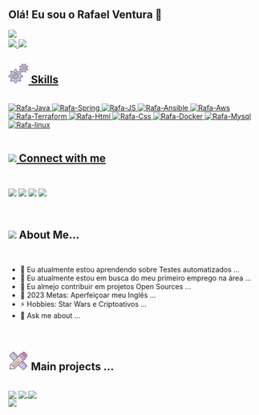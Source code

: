 ## Olá! Eu sou o Rafael Ventura 👋
<img src="https://www.animatedimages.org/data/media/562/animated-line-image-0429.gif" width="400px">



<div>
 
  <a href="*">
    <img  height=180rem" src="https://github-readme-stats.vercel.app/api?username=rc-ventura&theme=highcontrast&show_icons=true">   
    <img  height=180rem" src="https://github-readme-stats.vercel.app/api/top-langs/?username=rc-ventura&layout=compact&langs_count=16&theme=highcontrast">

 <br>
</div>
  
 <div style= "display: inline_block">
      
## <img src="/icons8-services.gif" width="40">  Skills 
<br> 
   
<img aligh= "center" height="60" width="70" alt="Rafa-Java" src="https://cdn.jsdelivr.net/gh/devicons/devicon/icons/java/java-original.svg" />
<img aligh= "center" height="60" width="70" alt="Rafa-Spring" src="https://cdn.jsdelivr.net/gh/devicons/devicon/icons/spring/spring-original.svg" /
<img aligh= "center" height="60" width="70" alt="Rafa-JS" src="https://cdn.jsdelivr.net/gh/devicons/devicon/icons/javascript/javascript-original.svg" />
<img aligh= "center" height="60" width="70" alt="Rafa-JS" src="https://cdn.jsdelivr.net/gh/devicons/devicon/icons/javascript/javascript-original.svg" />
<img aligh= "center" height="60" width="70" alt="Rafa-Ansible" src="https://cdn.jsdelivr.net/gh/devicons/devicon/icons/ansible/ansible-original.svg" />
<img aligh= "center" height="60" width="70" alt="Rafa-Aws" src="https://cdn.jsdelivr.net/gh/devicons/devicon/icons/amazonwebservices/amazonwebservices-original.svg" />
<img aligh= "center" height="60" width="70" alt="Rafa-Terraform" src="https://cdn.jsdelivr.net/gh/devicons/devicon/icons/terraform/terraform-original.svg" />         
<img aligh= "center" height="60" width="70" alt="Rafa-Html" src="https://cdn.jsdelivr.net/gh/devicons/devicon/icons/html5/html5-original.svg" />
<img aligh= "center" height="60" width="70" alt="Rafa-Css" src="https://cdn.jsdelivr.net/gh/devicons/devicon/icons/css3/css3-original.svg" /> 
<img aligh= "center" height="60" width="70" alt="Rafa-Docker" src="https://cdn.jsdelivr.net/gh/devicons/devicon/icons/docker/docker-original.svg" />  
<img aligh= "center" height="60" width="70" alt="Rafa-Mysql" src="https://cdn.jsdelivr.net/gh/devicons/devicon/icons/mysql/mysql-original.svg" />                  
<img aligh= "center" height="60" width="70" alt="Rafa-linux" src="https://cdn.jsdelivr.net/gh/devicons/devicon/icons/linux/linux-original.svg" />

<br>
</div>       

<br>
<div>
 
##  <img src="https://media.giphy.com/media/LnQjpWaON8nhr21vNW/giphy.gif" width="60"> Connect with me 
<br>

<a href="https://www.linkedin.com/in/dev-ventura" target="blank_"> <img aligh= "center" src="https://img.shields.io/badge/LinkedIn-0077B5?style=for-the-badge&logo=linkedin&logoColor=white"></a>
<a href="mailto:@gmail.com" target="blank_" ><img aligh= "center" src="https://img.shields.io/badge/Gmail-D14836?style=for-the-badge&logo=gmail&logoColor=white"></a>
<a href="#"> <img aligh= "center" target="blank_" src= "https://img.shields.io/badge/Telegram-2CA5E0?style=for-the-badge&logo=telegram&logoColor=white"></a>
<a href="https://www.instagram.com/rafaelventurarj" target="blank_"><img aligh= "center" src= "https://img.shields.io/badge/Instagram-E4405F?style=for-the-badge&logo=instagram&logoColor=white"></a>

 <br>
</div>

<div>

## <img src="https://media.giphy.com/media/VgCDAzcKvsR6OM0uWg/giphy.gif" width="50"> About Me... 
  <br>

- 🔗 Eu atualmente estou aprendendo sobre Testes automatizados ...
- 🔭 Eu atualmente estou em busca do meu primeiro emprego na área ...
- 👐 Eu almejo contribuir em projetos Open Sources ...
- 🥅 2023 Metas: Aperfeiçoar meu Inglês ...
- ⚡ Hobbies: Star Wars e Criptoativos ...
- 💬 Ask me about ...


<br>
<div>

## <img src="/icons8-design-project.gif" width="40"> Main projects ...
<br>

<a href="https://github.com/rc-ventura/Spring_Boot_Backend" target= "blank_">
  <img align="center" src="https://github-readme-stats.vercel.app/api/pin/?username=rc-ventura&repo=Spring_Boot_Backend&theme=highcontrast" /></a>
<a href="https://github.com/rc-ventura/Social-Media-System"  target= "blank_">
  <img align="center" src="https://github-readme-stats.vercel.app/api/pin/?username=rc-ventura&repo=Social-Media-System&theme=highcontrast" />
</a>
 <a href="https://github.com/rc-ventura/CurrencyConverter-App"  target= "blank_">
  <img align="center" src="https://github-readme-stats.vercel.app/api/pin/?username=rc-ventura&repo=CurrencyConverter-App&theme=highcontrast" />
 </a>
</div>
<img src="https://www.animatedimages.org/data/media/562/animated-line-image-0429.gif" width="400px">

          
      
      
